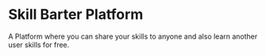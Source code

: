 # Skill Barter Platform

A Platform where you can share your skills to anyone and also learn another user skills for free. 
